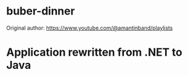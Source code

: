 # buber-dinner
Original author: https://www.youtube.com/@amantinband/playlists
# Application rewritten from .NET to Java
